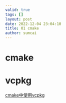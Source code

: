 ```yaml
---
valid: true
tags: []
layout: post
date: 2022-12-04 23:04:10
title: 01 cmake
author: sumcai
---
```

# cmake

# vcpkg

[cmake中使用vcpkg](https://blog.csdn.net/qq_43331089/article/details/124494099?utm_medium=distribute.pc_relevant.none-task-blog-2~default~baidujs_baidulandingword~default-0-124494099-blog-121099766.pc_relevant_3mothn_strategy_and_data_recovery&spm=1001.2101.3001.4242.1&utm_relevant_index=3)

‍

